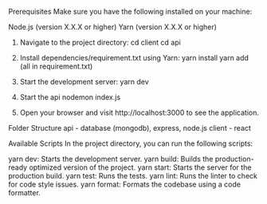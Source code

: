 Prerequisites
Make sure you have the following installed on your machine:

Node.js (version X.X.X or higher)
Yarn (version X.X.X or higher)

1. Navigate to the project directory:
cd client
cd api

2. Install dependencies/requirement.txt using Yarn:
yarn install
yarn add (all in requirement.txt)

3. Start the development server:
yarn dev

4. Start the api
nodemon index.js

5. Open your browser and visit http://localhost:3000 to see the application.

Folder Structure
api - database (mongodb), express, node.js
client - react

Available Scripts
In the project directory, you can run the following scripts:

yarn dev: Starts the development server.
yarn build: Builds the production-ready optimized version of the project.
yarn start: Starts the server for the production build.
yarn test: Runs the tests.
yarn lint: Runs the linter to check for code style issues.
yarn format: Formats the codebase using a code formatter.
